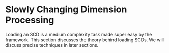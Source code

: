 # Slowly Changing Dimension Processing

Loading an SCD is a medium complexity task made super easy by the framework. This section discusses the theory behind loading SCDs. We will discuss precise techniques in later sections.


